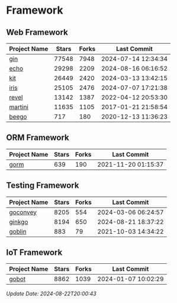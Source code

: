# Framework

## Web Framework
| Project Name | Stars | Forks | Last Commit |
| ------------ | ----- | ----- | ----------- |
| [gin](https://github.com/gin-gonic/gin) | 77548 | 7948 | 2024-07-14 12:34:34 |
| [echo](https://github.com/labstack/echo) | 29298 | 2209 | 2024-08-16 06:16:52 |
| [kit](https://github.com/go-kit/kit) | 26449 | 2420 | 2024-03-13 13:42:15 |
| [iris](https://github.com/kataras/iris) | 25105 | 2476 | 2024-07-07 17:21:38 |
| [revel](https://github.com/revel/revel) | 13142 | 1387 | 2022-04-12 20:53:30 |
| [martini](https://github.com/go-martini/martini) | 11635 | 1105 | 2017-01-21 21:58:54 |
| [beego](https://github.com/astaxie/beego) | 717 | 180 | 2020-12-13 11:36:23 |

## ORM Framework
| Project Name | Stars | Forks | Last Commit |
| ------------ | ----- | ----- | ----------- |
| [gorm](https://github.com/jinzhu/gorm) | 639 | 190 | 2021-11-20 01:15:37 |

## Testing Framework
| Project Name | Stars | Forks | Last Commit |
| ------------ | ----- | ----- | ----------- |
| [goconvey](https://github.com/smartystreets/goconvey) | 8205 | 554 | 2024-03-06 06:24:57 |
| [ginkgo](https://github.com/onsi/ginkgo) | 8194 | 650 | 2024-08-21 18:37:22 |
| [goblin](https://github.com/franela/goblin) | 883 | 79 | 2021-10-03 14:34:22 |

## IoT Framework
| Project Name | Stars | Forks | Last Commit |
| ------------ | ----- | ----- | ----------- |
| [gobot](https://github.com/hybridgroup/gobot) | 8862 | 1039 | 2024-01-07 10:02:29 |

*Update Date: 2024-08-22T20:00:43*